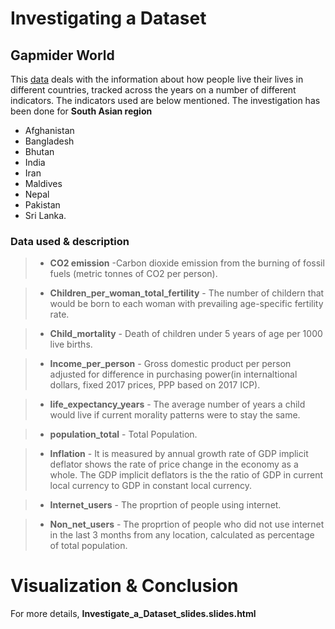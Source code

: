 # Investigating a Dataset 

## Gapmider World 
This [data](https://www.gapminder.org/data/) deals with the information about how people live their lives in different countries, tracked across the years on a number of different indicators. The indicators used are below mentioned.  The investigation has been done for **South Asian region**

 + Afghanistan
 + Bangladesh
 + Bhutan
 + India 
 + Iran
 + Maldives
 + Nepal
 + Pakistan
 + Sri Lanka.

### Data used & description

> + **CO2 emission**  -Carbon dioxide emission from the burning of fossil fuels (metric tonnes of CO2 per person).  
  
> + **Children_per_woman_total_fertility** - The number of childern that would be born to each woman with prevailing age-specific fertility rate.  
  
> + **Child_mortality** -	Death of children under 5 years of age per 1000 live births.  
  
> + **Income_per_person** - 	Gross domestic product per person adjusted for difference in purchasing power(in internaltional dollars, fixed 2017 prices, PPP based on 2017 ICP).  
  
> + **life_expectancy_years** -	The average number of years a child would live if current morality patterns were to stay the same.  
  
> + **population_total** - 	Total Population.  
   
> + **lnflation** - It is measured by annual growth rate of GDP implicit deflator shows the rate of price change in the economy as a whole. The GDP implicit deflators is the the ratio of GDP in current local currency to GDP in constant local currency.  
  
> + **Internet_users**	- The proprtion of people using internet.  
  
> + **Non_net_users**	- The proprtion of people who  did not use internet in the last 3 months from any location, calculated as percentage of total population.  

# Visualization & Conclusion
For more details, **Investigate_a_Dataset_slides.slides.html**



